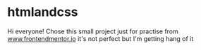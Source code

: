 # htmlandcss
Hi everyone!
Chose this small project just for practise from www.frontendmentor.io it's not perfect but I'm getting hang of it
